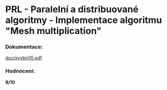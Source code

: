 # PRL - Paralelní a distribuované algoritmy - Implementace algoritmu "Mesh multiplication"

### Dokumentace:

[doc/xvybir05.pdf](doc/xvybir05.pdf)

### Hodnocení:

**8/10**